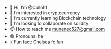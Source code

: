 - 👋 Hi, I’m @Colloh1
- 👀 I’m interested in cryptocurrency 
- 🌱 I’m currently learning Blockchain technology 
- 💞️ I’m looking to collaborate on solidity 
- 📫 How to reach me munenec527@gmail.com
- 😄 Pronouns: he
- ⚡ Fun fact: Chelsea fc fan

<!---
Colloh1/Colloh1 is a ✨ special ✨ repository because its `README.md` (this file) appears on your GitHub profile.
You can click the Preview link to take a look at your changes.
--->
